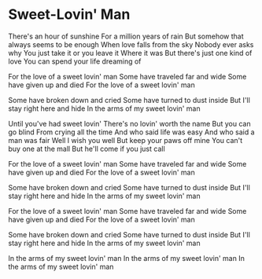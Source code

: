 # Sweet-Lovin' Man

There's an hour of sunshine
For a million years of rain
But somehow that always seems to be enough
When love falls from the sky
Nobody ever asks why
You just take it or you leave it
Where it was
But there's just one kind of love
You can spend your life dreaming of

For the love of a sweet lovin' man
Some have traveled far and wide
Some have given up and died
For the love of a sweet lovin' man

Some have broken down and cried
Some have turned to dust inside
But I'll stay right here and hide
In the arms of my sweet lovin' man

Until you've had sweet lovin'
There's no lovin' worth the name
But you can go blind
From crying all the time
And who said life was easy
And who said a man was fair
Well I wish you well
But keep your paws off mine
You can't buy one at the mall
But he'll come if you just call

For the love of a sweet lovin' man
Some have traveled far and wide
Some have given up and died
For the love of a sweet lovin' man

Some have broken down and cried
Some have turned to dust inside
But I'll stay right here and hide
In the arms of my sweet lovin' man

For the love of a sweet lovin' man
Some have traveled far and wide
Some have given up and died
For the love of a sweet lovin' man

Some have broken down and cried
Some have turned to dust inside
But I'll stay right here and hide
In the arms of my sweet lovin' man

In the arms of my sweet lovin' man
In the arms of my sweet lovin' man
In the arms of my sweet lovin' man
